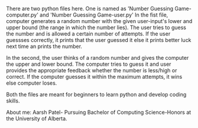 There are two python files here. One is named as 'Number Guessing Game-computer.py' and 'Number Guessing Game-user.py'
In the fist file, computer generates a random number with the given user-input's
lower and upper bound (the range in which the number lies). The user tries to guess the number and is allowed a certain number of attempts.
If the user guessses correctly, it prints that the user guessed it else it prints better luck next time an prints the number.

In the second, the user thinks of a random number and gives the computer the upper and lower bound. The computer tries to guess it and user provides the appropriate
feedback whether the number is less/high or correct. If the computer guesses it within the maximum attempts, it wins else computer loses.

Both the files are meant for beginners to learn python and develop coding skills.

About me: Aarsh Patel- Pursuing Bachelor of Computing Science-Honors at the University of Alberta.
